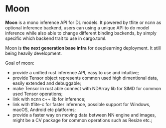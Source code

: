 # Moon

**Moon** is a mono inference API for DL models. It powered by tflite or ncnn as optional inference backend, users can using a unique API to do model inference while also able to change different binding backends, by simply specific which backend trait to use in cargo.toml.


Moon is **the next generation base infra** for deeplearning deployment. It still being heavily development.

Goal of moon:

- provide a unified rust inference API, easy to use and intuitive;
- provide Tensor object represents common used high dimentional data, easily extended and debuggable;
- make Tensor in rust able connect with NDArray lib for SIMD for common used Tensor operations;
- link with ncnn c++ lib for inference;
- link with tflite-c for faster inference, possible support for Windows, macOS, Android etc platforms;
- provide a faster way on moving data between NN engine and images, might be a CV package for common operations such as Resize etc.;
  